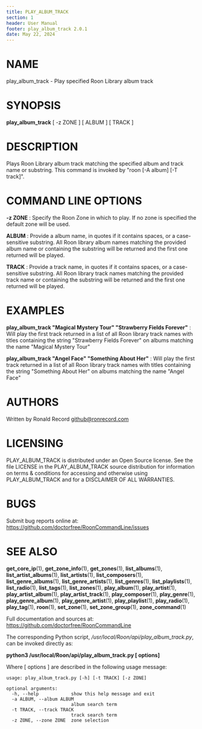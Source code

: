 ```yaml
---
title: PLAY_ALBUM_TRACK
section: 1
header: User Manual
footer: play_album_track 2.0.1
date: May 22, 2024
---
```

# NAME
play_album_track - Play specified Roon Library album track

# SYNOPSIS
**play_album_track** [ -z ZONE ] [ ALBUM ] [ TRACK ]

# DESCRIPTION
Plays Roon Library album track matching the specified album and track name or substring. This command is invoked by "roon [-A album] [-T track]".

# COMMAND LINE OPTIONS
**-z ZONE**
: Specify the Roon Zone in which to play. If no zone is specified the default zone will be used.

**ALBUM**
: Provide a album name, in quotes if it contains spaces, or a case-sensitive substring. All Roon library album names matching the provided album name or containing the substring will be returned and the first one returned will be played.

**TRACK**
: Provide a track name, in quotes if it contains spaces, or a case-sensitive substring. All Roon library track names matching the provided track name or containing the substring will be returned and the first one returned will be played.

# EXAMPLES
**play_album_track "Magical Mystery Tour" "Strawberry Fields Forever"**
: Will play the first track returned in a list of all Roon library track names with titles containing the string "Strawberry Fields Forever" on albums matching the name "Magical Mystery Tour"

**play_album_track "Angel Face" "Something About Her"**
: Will play the first track returned in a list of all Roon library track names with titles containing the string "Something About Her" on albums matching the name "Angel Face"

# AUTHORS
Written by Ronald Record github@ronrecord.com

# LICENSING
PLAY_ALBUM_TRACK is distributed under an Open Source license.
See the file LICENSE in the PLAY_ALBUM_TRACK source distribution
for information on terms &amp; conditions for accessing and
otherwise using PLAY_ALBUM_TRACK and for a DISCLAIMER OF ALL WARRANTIES.

# BUGS
Submit bug reports online at: https://github.com/doctorfree/RoonCommandLine/issues

# SEE ALSO
**get_core_ip**(1), **get_zone_info**(1), **get_zones**(1), **list_albums**(1), **list_artist_albums**(1), **list_artists**(1), **list_composers**(1), **list_genre_albums**(1), **list_genre_artists**(1), **list_genres**(1), **list_playlists**(1), **list_radio**(1), **list_tags**(1), **list_zones**(1), **play_album**(1), **play_artist**(1), **play_artist_album**(1), **play_artist_track**(1), **play_composer**(1), **play_genre**(1), **play_genre_album**(1), **play_genre_artist**(1), **play_playlist**(1), **play_radio**(1), **play_tag**(1), **roon**(1), **set_zone**(1), **set_zone_group**(1), **zone_command**(1)

Full documentation and sources at: https://github.com/doctorfree/RoonCommandLine

The corresponding Python script, */usr/local/Roon/api/play_album_track.py*,
can be invoked directly as:

**python3 /usr/local/Roon/api/play_album_track.py [ options]**

Where [ options ] are described in the following usage message:

~~~~
usage: play_album_track.py [-h] [-t TRACK] [-z ZONE]

optional arguments:
  -h, --help            show this help message and exit
  -a ALBUM, --album ALBUM
                        album search term
  -t TRACK, --track TRACK
                        track search term
  -z ZONE, --zone ZONE  zone selection
~~~~
